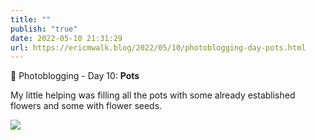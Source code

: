 ```yaml
---
title: ""
publish: "true"
date: 2022-05-10 21:31:29
url: https://ericmwalk.blog/2022/05/10/photoblogging-day-pots.html
---
```

📸 Photoblogging - Day 10: **Pots**

My little helping was filling all the pots with some already established flowers and some with flower seeds.

![](https://ericmwalk.blog/uploads/2022/53bbbdecdf.jpg)